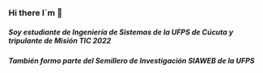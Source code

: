 ### Hi there I´m  👋
##### Soy estudiante de Ingeniería de Sistemas de la UFPS de Cúcuta y tripulante de Misión TIC 2022
##### También formo parte del Semillero de Investigación SIAWEB de la UFPS


<!--
**LuisAlbarracin/LuisAlbarracin** is a ✨ _special_ ✨ repository because its `README.md` (this file) appears on your GitHub profile.

Here are some ideas to get you started:

- 🔭 I’m currently working on ...
- 🌱 I’m currently learning ...
- 👯 I’m looking to collaborate on ...
- 🤔 I’m looking for help with ...
- 💬 Ask me about ...
- 📫 How to reach me: ...
- 😄 Pronouns: ...
- ⚡ Fun fact: ...
-->
